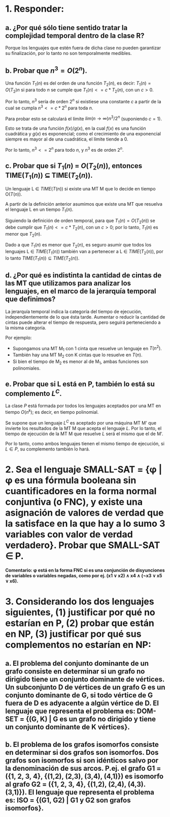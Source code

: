 # 1. Responder:
## a. ¿Por qué sólo tiene sentido tratar la complejidad temporal dentro de la clase R?

Porque los lenguajes que estén fuera de dicha clase no pueden garantizar su finalización, por lo tanto no son temporalmente medibles.

## b. Probar que $n^3 = O(2^n)$.

Una función $T_1(n)$ es del orden de una función $T_2(n)$, es decir: $T_1(n) = O(T_2)n$ si para todo $n$ se cumple que $T_1(n) <= c * T_2(n)$, con un $c > 0$.

Por lo tanto, $n^3$ sería de orden $2^n$ si existiese una constante $c$ a partir de la cual se cumpla $n^3 <= c* 2^n$ para toda $n$.

Para probar esto se calculará el límite $lim(n → ∞) n^3/2^n$ (suponiendo $c = 1$).

Esto se trata de una función $f(x)/g(x)$, en la cual $f(x)$ es una función cuadrática y $g(x)$ es exponencial; como el crecimiento de una exponencial siempre es mayor al de una cuadrática, el límite tiende a 0.

Por lo tanto, $n^3 <= 2^n$ para todo $n$, y $n^3$ es de orden $2^n$.

## c. Probar que si $T_1(n)$ = $O(T_2(n))$, entonces TIME($T_1(n)$) ⊆ TIME($T_2(n)$).

Un lenguaje L ∈ $TIME(T(n))$ si existe una MT M que lo decide en tiempo O($T(n)$).

A partir de la definición anterior asumimos que existe una MT que resuelva el lenguaje L en un tiempo $T_1(n)$.

Siguiendo la definición de orden temporal, para que $T_1(n) = O(T_2(n))$ se debe cumplir que $T_1(n) <= c * T_2(n)$, con un $c > 0$; por lo tanto, $T_1(n)$ es menor que $T_2(n)$.

Dado a que $T_1(n)$ es menor que $T_2(n)$, es seguro asumir que todos los lenguajes L ∈ $TIME(T_1(n))$ también van a pertenecer a L ∈ $TIME(T_2(n))$, por lo tanto $TIME(T_1(n)) ⊆ TIME(T_2(n))$.

## d. ¿Por qué es indistinta la cantidad de cintas de las MT que utilizamos para analizar los lenguajes, en el marco de la jerarquía temporal que definimos?

La jerarquía temporal indica la categoría del tiempo de ejecución, independientemente de lo que ésta tarde. Aumentar o reducir la cantidad de cintas puede alterar el tiempo de respuesta, pero seguirá perteneciendo a la misma categoría.

Por ejemplo:
* Supongamos una MT M<sub>1</sub> con 1 cinta que resuelve un lenguaje en $T(n^2)$.
* También hay una MT M<sub>2</sub> con K cintas que lo resuelve en $T(n)$.
* Si bien el tiempo de M<sub>2</sub> es menor al de M<sub>1</sub>, ambas funciones son polinomiales.

## e. Probar que si L está en P, también lo está su complemento $L^C$.

La clase $P$ está formada por todos los lenguajes aceptados por una MT en tiempo $O(n^k)$; es decir, en tiempo polinomial.

Se supone que un lenguaje $L^C$ es aceptado por una máquina MT M' que invierte los resultados de la MT M que acepta el lenguaje $L$. Por lo tanto, el tiempo de ejecución de la MT M que resuelve $L$ será el mismo que el de M'.

Por lo tanto, como ambos lenguajes tienen el mismo tiempo de ejecución, si $L ∈ P$, su complemento también lo hará.

# 2. Sea el lenguaje SMALL-SAT = {φ | φ es una fórmula booleana sin cuantificadores en la forma normal conjuntiva (o FNC), y existe una asignación de valores de verdad que la satisface en la que hay a lo sumo 3 variables con valor de verdad verdadero}. Probar que SMALL-SAT ∈ P.
**Comentario: φ está en la forma FNC si es una conjunción de disyunciones de variables o variables negadas, como por ej. (x1 ∨ x2) ∧ x4 ∧ (¬x3 ∨ x5 ∨ x6).**

# 3. Considerando los dos lenguajes siguientes, (1) justificar por qué no estarían en P, (2) probar que están en NP, (3) justificar por qué sus complementos no estarían en NP:

## a. El problema del conjunto dominante de un grafo consiste en determinar si un grafo no dirigido tiene un conjunto dominante de vértices. Un subconjunto D de vértices de un grafo G es un conjunto dominante de G, si todo vértice de G fuera de D es adyacente a algún vértice de D. El lenguaje que representa el problema es: DOM-SET = {(G, K) | G es un grafo no dirigido y tiene un conjunto dominante de K vértices}.

## b. El problema de los grafos isomorfos consiste en determinar si dos grafos son isomorfos. Dos grafos son isomorfos si son idénticos salvo por la denominación de sus arcos. P.ej. el grafo G1 = ({1, 2, 3, 4}, {(1,2), (2,3), (3,4), (4,1)}) es isomorfo al grafo G2 = ({1, 2, 3, 4}, {(1,2), (2,4), (4,3). (3,1)}). El lenguaje que representa el problema es: ISO = {(G1, G2) | G1 y G2 son grafos isomorfos}.